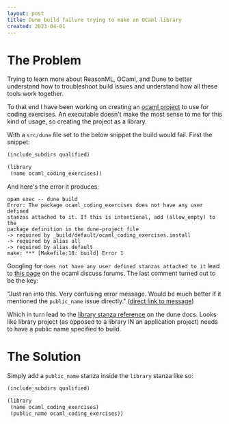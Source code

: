 ```yaml
---
layout: post
title: Dune build failure trying to make an OCaml library
created: 2023-04-01
---
```


# The Problem
Trying to learn more about ReasonML, OCaml, and Dune to better understand how to troubleshoot build issues and understand how all these tools work together.

To that end I have been working on creating an [ocaml project](https://github.com/trite/ocaml_coding_exercises) to use for coding exercises. An executable doesn't make the most sense to me for this kind of usage, so creating the project as a library. 

With a `src/dune` file set to the below snippet the build would fail. First the snippet:
```lisp
(include_subdirs qualified)

(library
 (name ocaml_coding_exercises))
```

And here's the error it produces:
```shell
opam exec -- dune build
Error: The package ocaml_coding_exercises does not have any user defined
stanzas attached to it. If this is intentional, add (allow_empty) to the
package definition in the dune-project file
-> required by _build/default/ocaml_coding_exercises.install
-> required by alias all
-> required by alias default
make: *** [Makefile:18: build] Error 1
```

Googling for `does not have any user defined stanzas attached to it` lead to [this page](https://discuss.ocaml.org/t/dune-the-package-xxx-does-not-have-any-user-defined-stanzas-attached-to-it/9859/2) on the ocaml discuss forums. The last comment turned out to be the key:


"Just ran into this. Very confusing error message. Would be much better if it mentioned the `public_name` issue directly." ([direct link to message](https://discuss.ocaml.org/t/dune-the-package-xxx-does-not-have-any-user-defined-stanzas-attached-to-it/9859/3))

Which in turn lead to the [library stanza reference](https://dune.readthedocs.io/en/stable/dune-files.html#library) on the dune docs. Looks like library project (as opposed to a library IN an application project) needs to have a public name specified to build.

# The Solution
Simply add a `public_name` stanza inside the `library` stanza like so:
```lisp
(include_subdirs qualified)

(library
 (name ocaml_coding_exercises)
 (public_name ocaml_coding_exercises))
```